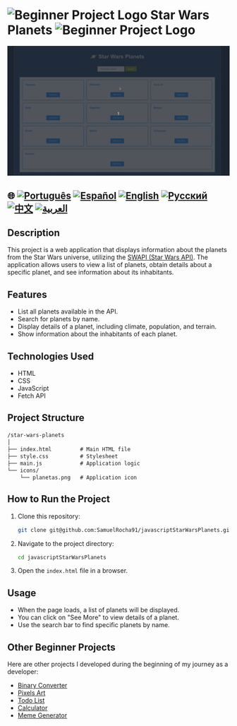 # ![Beginner Project Logo](https://img.icons8.com/emoji/48/000000/star-emoji.png) Star Wars Planets ![Beginner Project Logo](https://img.icons8.com/emoji/48/000000/star-emoji.png)

![Demonstração de uso](./gifs/starWars.gif)


## 🌐 [![Português](https://img.shields.io/badge/Português-green)](https://github.com/SamuelRocha91/javascriptStarWarsPlanets/blob/main/README.md) [![Español](https://img.shields.io/badge/Español-yellow)](https://github.com/SamuelRocha91/javascriptStarWarsPlanets/blob/main/README_SP.MD) [![English](https://img.shields.io/badge/English-blue)](https://github.com/SamuelRocha91/javascriptStarWarsPlanets/blob/main/README_EN.MD) [![Русский](https://img.shields.io/badge/Русский-lightgrey)](https://github.com/SamuelRocha91/javascriptStarWarsPlanets/blob/main/README_язык.md) [![中文](https://img.shields.io/badge/中文-red)](https://github.com/SamuelRocha91/javascriptStarWarsPlanets/blob/main/README_华语.md) [![العربية](https://img.shields.io/badge/العربية-orange)](https://github.com/SamuelRocha91/javascriptStarWarsPlanets/blob/main/README_ar.md)

## Description

This project is a web application that displays information about the planets from the Star Wars universe, utilizing the [SWAPI (Star Wars API)](https://swapi.dev/). The application allows users to view a list of planets, obtain details about a specific planet, and see information about its inhabitants.

## Features

- List all planets available in the API.
- Search for planets by name.
- Display details of a planet, including climate, population, and terrain.
- Show information about the inhabitants of each planet.

## Technologies Used

- HTML
- CSS
- JavaScript
- Fetch API

## Project Structure

```
/star-wars-planets
│
├── index.html         # Main HTML file
├── style.css          # Stylesheet
├── main.js            # Application logic
└── icons/
    └── planetas.png   # Application icon
```

## How to Run the Project

1. Clone this repository:
   ```bash
   git clone git@github.com:SamuelRocha91/javascriptStarWarsPlanets.git
   ```
2. Navigate to the project directory:
   ```bash
   cd javascriptStarWarsPlanets
   ```
3. Open the `index.html` file in a browser.

## Usage

- When the page loads, a list of planets will be displayed.
- You can click on "See More" to view details of a planet.
- Use the search bar to find specific planets by name.

## Other Beginner Projects

Here are other projects I developed during the beginning of my journey as a developer:

- [Binary Converter](https://github.com/SamuelRocha91/Bin2Dec)
- [Pixels Art](https://github.com/SamuelRocha91/PixelsArt)
- [Todo List](https://github.com/SamuelRocha91/TodoList)
- [Calculator](https://github.com/SamuelRocha91/calculator)
- [Meme Generator](https://github.com/SamuelRocha91/memeGenerator)
```